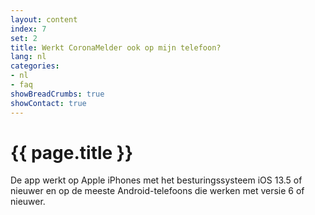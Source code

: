 ```yaml
---
layout: content
index: 7
set: 2
title: Werkt CoronaMelder ook op mijn telefoon?
lang: nl
categories:
- nl
- faq
showBreadCrumbs: true
showContact: true
---
```


# {{ page.title }}

De app werkt op Apple iPhones met het besturingssysteem iOS 13.5 of nieuwer en op de meeste Android-telefoons die werken met versie 6 of nieuwer.

